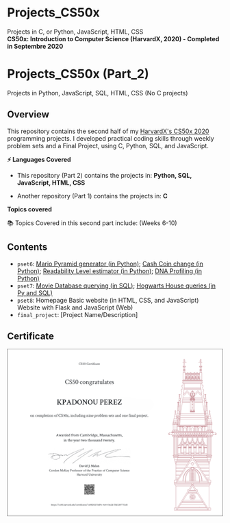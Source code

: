 # Projects_CS50x 
Projects in C, or Python, JavaScript, HTML, CSS \
**CS50x: Introduction to Computer Science (HarvardX, 2020) - Completed in Septembre 2020**

# Projects_CS50x (Part_2)
Projects in Python, JavaScript, SQL, HTML, CSS (No C projects)



## Overview
This repository contains the second half of my [HarvardX's CS50x 2020](https://cs50.harvard.edu/college/2020/spring/syllabus/) programming projects. 
I developed practical coding skills through weekly problem sets and a Final Project, using C, Python, SQL, and JavaScript. 

**⚡ Languages Covered**
- This repository (Part 2) contains the projects in: **Python, SQL, JavaScript, HTML, CSS**

- Another repository (Part 1) contains the projects in: **C**




**Topics covered** 

📚 Topics Covered in this second part include: (Weeks 6-10)




## Contents

- `pset6`: [Mario Pyramid generator (in Python)](/%20Mario%20Pyramid%20generator%20(in%20Python)%20–%206.2./); [Cash Coin change (in Python)](/%20%20Cash%20Coin%20change%20(in%20Python)%20–%20%206.3./); [Readability Level estimator (in Python)](/%20%20%20Readability%20Level%20estimator%20(in%20Python)%20–%20%206.4./); [DNA Profiling (in Python)](/%20%20%20%20DNA%20Profiling%20(in%20Python)%20–%206.5./)
- `pset7`: [Movie Database querying (in SQL)](/%20%20%20%20%20Movie%20Database%20querying%20(in%20SQL)%20–%207.1./); [Hogwarts House queries (in Py and SQL)](/%20%20%20%20%20%20Hogwarts%20House%20queries%20(in%20Py%20and%20SQL)%20–%207.2./)
- `pset8`: Homepage Basic website (in HTML, CSS, and JavaScript)
Website with Flask and JavaScript (Web)
- `final_project`: [Project Name/Description]



## Certificate
![CS50x Certificate](images/Certificat_CS50x_letter.png)

